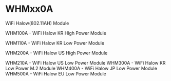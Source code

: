 # WHMxx0A
WiFi Halow(802.11AH) Module

WHM100A - WiFi Halow KR High Power Module

WHM110A - WiFi Halow KR Low Power Module

WHM200A - WiFi Halow US High Power Module

WHM210A - WiFi Halow US Low Power Module
WHM300A - WiFi Halow KR Low Power M.2 Module
WHM400A - WiFi Halow JP Low Power Module
WHM500A - WiFi Halow EU Low Power Module
